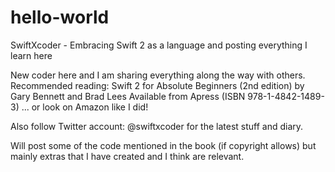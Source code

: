 # hello-world
SwiftXcoder - Embracing Swift 2 as a language and posting everything I learn here

New coder here and I am sharing everything along the way with others.
Recommended reading: Swift 2 for Absolute Beginners (2nd edition)
by Gary Bennett and Brad Lees
Available from Apress (ISBN 978-1-4842-1489-3) ... or look on Amazon like I did!

Also follow Twitter account: @swiftxcoder for the latest stuff and diary.

Will post some of the code mentioned in the book (if copyright allows) but mainly extras that I have created and I think are relevant.



